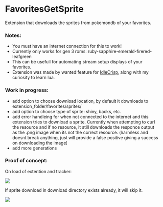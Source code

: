 # FavoritesGetSprite

Extension that downloads the sprites from pokemondb of your favorites.

### Notes:

* You must have an internet connection for this to work!
* Currently only works for gen 3 roms: ruby-sapphire-emerald-firered-leafgreen
* This can be usefull for automating stream setup displays of your favorites.
* Extension was made by wanted feature for [IdleCrisp](https://twitch.tv/IdleCrisp), along with my curiosity to learn lua.

### Work in progress:

* add option to choose download location, by default it downloads to extension_folder/favorites/sprites/
* add option to choose type of sprite: shiny, backs, etc.
* add error handleing for when not connected to the internet and this extension tries to download a sprite. Currently when attempting to curl the resource and if no resource, it still downloads the responce output as the .png image when its not the correct resource. (harmless and doesnt break anything, just will provide a false positive giving a success on downloading the image)
* add more generations

### Proof of concept:

On load of extention and tracker:

![](assets\20250527_140949_favorites_sprites_downloaded.png)

If sprite download in download directory exists already, it will skip it.

![](assets\20250527_141019_favorites_sprites__existed.png)
